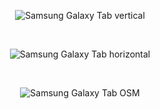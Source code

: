 <p align='center'><img src='http://wiki.geopaparazzi.googlecode.com/hg/devices/samsung_galaxy_tab_01.JPG' alt='Samsung Galaxy Tab vertical' /></p>
<br>
<p align='center'><img src='http://wiki.geopaparazzi.googlecode.com/hg/devices/samsung_galaxy_tab_02.JPG' alt='Samsung Galaxy Tab horizontal' /></p>
<br>
<p align='center'><img src='http://wiki.geopaparazzi.googlecode.com/hg/devices/samsung_galaxy_tab_03.JPG' alt='Samsung Galaxy Tab OSM' /></p>
<br>
